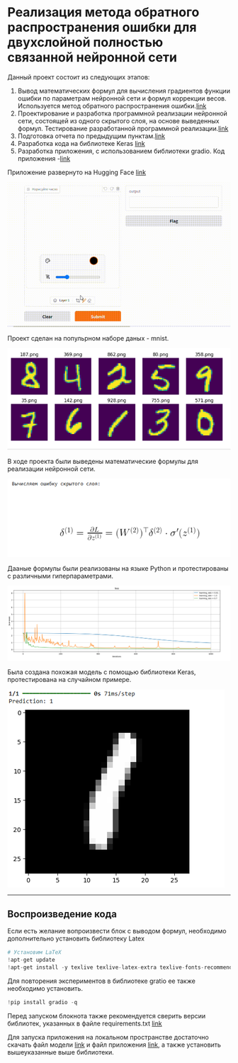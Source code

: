 # Реализация метода обратного распространения ошибки для двухслойной полностью связанной нейронной сети 
Данный проект состоит из следующих этапов:

1. Вывод математических формул для вычисления градиентов функции ошибки по параметрам нейронной сети и формул коррекции весов. Используется метод обратного распространения ошибки.[link](https://github.com/AnnaPakir/mnist/blob/main/mnist_model.ipynb)
2. Проектирование и разработка программной реализации нейронной сети, состоящей из одного скрытого слоя, на основе выведенных формул. Тестирование разработанной программной реализации.[link](https://github.com/AnnaPakir/mnist/blob/main/mnist_model.ipynb)
3. Подготовка отчета по предыдущим пунктам.[link](https://github.com/AnnaPakir/mnist/blob/main/%D0%9E%D1%82%D1%87%D0%B5%D1%82.pdf)
4. Разработка кода на библиотеке Keras [link](https://github.com/AnnaPakir/mnist/blob/main/mnist_model.ipynb)
5. Разработка приложения, с использованием библиотеки gradio. Код приложения -[link](https://github.com/AnnaPakir/mnist/blob/main/app.py)

Приложение развернуто на Hugging Face [link](https://huggingface.co/spaces/AnnaPakir/mnist)

![plot](https://github.com/AnnaPakir/mnist/blob/main/mnist.gif)

Проект сделан на попульрном наборе даных - mnist.

![plot](https://github.com/AnnaPakir/mnist/blob/main/mnist.png)

В ходе проекта были выведены математические формулы для реализации нейронной сети. 

![plot](https://github.com/AnnaPakir/mnist/blob/main/form.png)

Дааные формулы были реализованы на языке Python  и протестированы с различными гиперпараметрами.

![plot](https://github.com/AnnaPakir/mnist/blob/main/loss.png)

Была создана похожая модель с помощью библиотеки Keras, протестирована на случайном примере.

![plot](https://github.com/AnnaPakir/mnist/blob/main/keras.png)

***
## Воспроизведение кода

Если есть желание вопроизвести блок с выводом формул, необходимо дополнительно установить библиотеку Latex 

```python
# Установим LaTeX
!apt-get update
!apt-get install -y texlive texlive-latex-extra texlive-fonts-recommended dvipng cm-super
```
Для повторения экспериментов в библиотеке gratio ее также необходимо установить.

```python
!pip install gradio -q
```
Перед запуском блокнота также рекомендуется сверить версии библиотек, указанных в файле requirements.txt [link](https://github.com/AnnaPakir/mnist/blob/main/requirements.txt)

Для запуска приложения на локальном пространстве достаточно скачать файл модели [link](https://github.com/AnnaPakir/mnist/blob/main/my_model.keras) и файл приложения [link](https://github.com/AnnaPakir/mnist/blob/main/app.py), а также установить вышеуказанные выше библиотеки.


